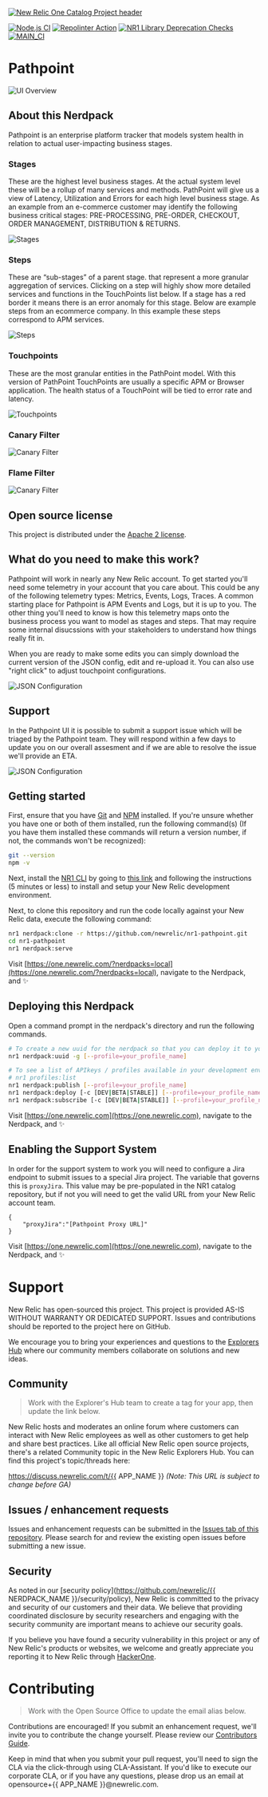 [![New Relic One Catalog Project header](https://github.com/newrelic/opensource-website/raw/master/src/images/categories/New_Relic_One_Catalog_Project.png)](https://opensource.newrelic.com/oss-category/#new-relic-one-catalog-project)

[![Node.js CI](https://github.com/newrelic/nr1-pathpoint/actions/workflows/node.js.yml/badge.svg)](https://github.com/newrelic/nr1-pathpoint/actions/workflows/node.js.yml)
[![Repolinter Action](https://github.com/newrelic/nr1-pathpoint/actions/workflows/repolinter.yml/badge.svg?branch=main)](https://github.com/newrelic/nr1-pathpoint/actions/workflows/repolinter.yml)
[![NR1 Library Deprecation Checks](https://github.com/newrelic/nr1-pathpoint/actions/workflows/nr1_library_deprecation_check.yml/badge.svg)](https://github.com/newrelic/nr1-pathpoint/actions/workflows/nr1_library_deprecation_check.yml)
[![MAIN_CI](https://github.com/newrelic/nr1-pathpoint/actions/workflows/ci.yml/badge.svg)](https://github.com/newrelic/nr1-pathpoint/actions/workflows/ci.yml)

# Pathpoint

![UI Overview](screenshots/main-ui.png)

## About this Nerdpack

Pathpoint is an enterprise platform tracker that models system health in relation to actual user-impacting business stages.  

### Stages

These are the highest level business stages.   At the actual system level these will be a rollup of many services and methods.  PathPoint will give us a view of Latency, Utilization and Errors for each high level business stage.  As an example from an e-commerce customer may identify the following business critical stages: PRE-PROCESSING, PRE-ORDER, CHECKOUT, ORDER MANAGEMENT, DISTRIBUTION & RETURNS.

![Stages](screenshots/stages.png)

### Steps

These are “sub-stages” of a parent stage.  that represent a more granular aggregation of services.  Clicking on a step will highly show more detailed services and functions in the TouchPoints list below.  If a stage has a red border it means there is an error anomaly for this stage.  Below are example steps from an ecommerce company.  In this example these steps correspond to APM services.

![Steps](screenshots/steps.png)

### Touchpoints

These are the most granular entities in the PathPoint model.  With this version of PathPoint TouchPoints are usually a specific APM or Browser application.  The health status of a TouchPoint will be tied to error rate and latency.

![Touchpoints](screenshots/touchpoints.png)

### Canary Filter

![Canary Filter](screenshots/canary.png)

### Flame Filter

![Canary Filter](screenshots/flame.png)

## Open source license

This project is distributed under the [Apache 2 license](LICENSE).

## What do you need to make this work?

Pathpoint will work in nearly any New Relic account.  To get started you'll need some telemetry in your account that you care about.  This could be any of the following telemetry types: Metrics, Events, Logs, Traces.  A common starting place for Pathpoint is APM Events and Logs, but it is up to you.   The other thing you'll need to know is how this telemetry maps onto the business process you want to model as stages and steps.  That may require some internal disucssions with your stakeholders to understand how things really fit  in.

When you are ready to make some edits you can simply download the current version of the JSON config, edit and re-upload it.  You can also use "right click" to adjust touchpoint configurations.

![JSON Configuration](screenshots/config.png)


## Support

In the Pathpoint UI it is possible to submit a support issue which will be triaged by the Pathpoint team.   They will respond within a few days to update you on our overall assesment and if we are able to resolve the issue we'll provide an ETA.

![JSON Configuration](screenshots/support.png)

## Getting started

First, ensure that you have [Git](https://git-scm.com/book/en/v2/Getting-Started-Installing-Git) and [NPM](https://www.npmjs.com/get-npm) installed. If you're unsure whether you have one or both of them installed, run the following command(s) (If you have them installed these commands will return a version number, if not, the commands won't be recognized):

```bash
git --version
npm -v
```

Next, install the [NR1 CLI](https://one.newrelic.com/launcher/developer-center.launcher) by going to [this link](https://one.newrelic.com/launcher/developer-center.launcher) and following the instructions (5 minutes or less) to install and setup your New Relic development environment.

Next, to clone this repository and run the code locally against your New Relic data, execute the following command:

```bash
nr1 nerdpack:clone -r https://github.com/newrelic/nr1-pathpoint.git
cd nr1-pathpoint
nr1 nerdpack:serve
```

Visit [https://one.newrelic.com/?nerdpacks=local](https://one.newrelic.com/?nerdpacks=local), navigate to the Nerdpack, and :sparkles:


## Deploying this Nerdpack

Open a command prompt in the nerdpack's directory and run the following commands.

```bash
# To create a new uuid for the nerdpack so that you can deploy it to your account:
nr1 nerdpack:uuid -g [--profile=your_profile_name]

# To see a list of APIkeys / profiles available in your development environment:
# nr1 profiles:list
nr1 nerdpack:publish [--profile=your_profile_name]
nr1 nerdpack:deploy [-c [DEV|BETA|STABLE]] [--profile=your_profile_name]
nr1 nerdpack:subscribe [-c [DEV|BETA|STABLE]] [--profile=your_profile_name]
```

Visit [https://one.newrelic.com](https://one.newrelic.com), navigate to the Nerdpack, and :sparkles:

## Enabling the Support System

In order for the support system to work you will need to configure a Jira endpoint to submit issues to a special Jira project.  The variable that governs this is `proxyJira`.  This value may be pre-populated in the NR1 catalog repository, but if not you will need to get the valid URL from your New Relic account team.

```
{
    "proxyJira":"[Pathpoint Proxy URL]"
}
```

Visit [https://one.newrelic.com](https://one.newrelic.com), navigate to the Nerdpack, and :sparkles:

# Support

New Relic has open-sourced this project. This project is provided AS-IS WITHOUT WARRANTY OR DEDICATED SUPPORT. Issues and contributions should be reported to the project here on GitHub.

We encourage you to bring your experiences and questions to the [Explorers Hub](https://discuss.newrelic.com) where our community members collaborate on solutions and new ideas.

## Community

> Work with the Explorer's Hub team to create a tag for your app, then update the link below.

New Relic hosts and moderates an online forum where customers can interact with New Relic employees as well as other customers to get help and share best practices. Like all official New Relic open source projects, there's a related Community topic in the New Relic Explorers Hub. You can find this project's topic/threads here:

https://discuss.newrelic.com/t/{{ APP_NAME }}
*(Note: This URL is subject to change before GA)*

## Issues / enhancement requests

Issues and enhancement requests can be submitted in the [Issues tab of this repository](../../issues). Please search for and review the existing open issues before submitting a new issue.

## Security

As noted in our [security policy](https://github.com/newrelic/{{ NERDPACK_NAME }}/security/policy), New Relic is committed to the privacy and security of our customers and their data. We believe that providing coordinated disclosure by security researchers and engaging with the security community are important means to achieve our security goals.

If you believe you have found a security vulnerability in this project or any of New Relic's products or websites, we welcome and greatly appreciate you reporting it to New Relic through [HackerOne](https://hackerone.com/newrelic).

# Contributing

> Work with the Open Source Office to update the email alias below.

Contributions are encouraged! If you submit an enhancement request, we'll invite you to contribute the change yourself. Please review our [Contributors Guide](CONTRIBUTING.md).

Keep in mind that when you submit your pull request, you'll need to sign the CLA via the click-through using CLA-Assistant. If you'd like to execute our corporate CLA, or if you have any questions, please drop us an email at opensource+{{ APP_NAME }}@newrelic.com.
